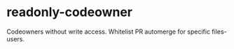 # readonly-codeowner
Codeowners without write access. Whitelist PR automerge for specific files-users.
